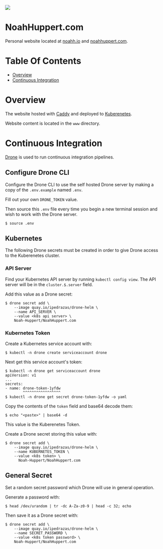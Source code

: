 <a href="http://drone.noahh.io/api/badges/Noah-Huppert/NoahHuppert.com/status.svg"
   target="_blank">
   <img rel="Drone CI Status"
        src="https://drone.noahh.io/Noah-Huppert/NoahHuppert.com">
</a>

# NoahHuppert.com
Personal website located at [noahh.io](http://noahh.io) and 
[noahhuppert.com](http://noahhuppert.com).  

# Table Of Contents
- [Overview](#overview)
- [Continuous Integration](#continuous-integration)

# Overview
The website hosted with [Caddy](https://caddyserver.com/) and deployed to 
[Kuberenetes](https://kubernetes.io/).  

Website content is located in the `www` directory.  

# Continuous Integration
[Drone](http://drone.io/) is used to run continuous integration pipelines.  

## Configure Drone CLI
Configure the Drone CLI to use the self hosted Drone server by making a copy of 
the `.env.example` named `.env`.  

Fill out your own `DRONE_TOKEN` value.  

Then source this `.env` file every time you begin a new terminal session and 
wish to work with the Drone server.  

```
$ source .env
```

## Kubernetes
The following Drone secrets must be created in order to give Drone access to 
the Kuberenetes cluster.  

### API Server
Find your Kubernetes API server by running `kubectl config view`. The API server 
will be in the `cluster.$.server` field.  

Add this value as a Drone secret:  
```
$ drone secret add \
	--image quay.io/ipedrazas/drone-helm \
	--name API_SERVER \
	--value <k8s api server> \
	Noah-Huppert/NoahHuppert.com 
```

### Kubernetes Token
Create a Kubernetes service account with:  

```
$ kubectl -n drone create serviceaccount drone
```

Next get this service account's token:

```
$ kubectl -n drone get serviceaccount drone
apiVersion: v1 
...
secrets:
- name: drone-token-1yfdw
        ^^^^^^^^^^^^^^^^^  
$ kubectl -n drone get secret drone-token-1yfdw -o yaml
```

Copy the contents of the `token` field and base64 decode them:  

```
$ echo "<paste>" | base64 -d
```

This value is the Kuberenetes Token.  

Create a Drone secret storing this value with:

```
$ drone secret add \
	--image quay.io/ipedrazas/drone-helm \
	--name KUBERNETES_TOKEN \
	--value <k8s token> \
	  Noah-Huppert/NoahHuppert.com 
```

## General Secret
Set a random secret password which Drone will use in general operation.  

Generate a password with:  

```
$ head /dev/urandom | tr -dc A-Za-z0-9 | head -c 32; echo
```

Then save it as a Drone secret with:  

```
$ drone secret add \
	--image quay.io/ipedrazas/drone-helm \
	--name SECRET_PASSWORD \
	--value <k8s token password> \
	Noah-Huppert/NoahHuppert.com
```
